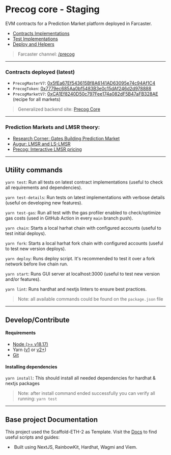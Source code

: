 # Precog core - Staging
EVM contracts for a Prediction Market platform deployed in Farcaster.
- [Contracts Implementations](/packages/hardhat/contracts)
- [Test Implementations](/packages/hardhat/test)
- [Deploy and Helpers](/packages/hardhat/scripts)
> Farcaster channel: [/precog](https://warpcast.com/~/channel/precog/default)
<hr/>

### Contracts deployed (latest)
-  `PrecogMasterV7`: [0x5fEa67Ef543615Bf8A6141AD63095e74c94Af1C4](https://sepolia.basescan.org/address/0x5fEa67Ef543615Bf8A6141AD63095e74c94Af1C4)
-  `PrecogToken`: [0x7779ec685Aa0bf5483B3e0c15dAf246d2d978888](https://sepolia.basescan.org/address/0x7779ec685aa0bf5483b3e0c15daf246d2d978888)
-  `PrecogMarketV7`: [0xCA1Ef8240D50c797Fee174a082dF5B47aFB328AE](https://sepolia.basescan.org/address/0xCA1Ef8240D50c797Fee174a082dF5B47aFB328AE) (recipe for all markets)
> Generalized backend site: [Precog Core](https://core.precog.market/)
<hr/>

### Prediction Markets and LMSR theory:
- [Research Corner: Gates Building Prediction Market](https://www.cs.utexas.edu/news/2012/research-corner-gates-building-prediction-market)
- [Augur: LMSR and LS-LMSR](https://augur.mystrikingly.com/blog/augur-s-automated-market-maker-the-ls-lmsr)
- [Precog: Interactive LMSR pricing](https://www.desmos.com/calculator/jvy0ci53lm)
<hr/>

## Utility commands
`yarn test`: Run all tests on latest contract implementations (useful to check all requirements and dependencies).

`yarn test-details`: Run tests on latest implementations with verbose details (useful on developing new features).

`yarn test-gas`: Run all test with the gas profiler enabled to check/optimize gas costs (used in GitHub Action in every `main` branch push).

`yarn chain`: Starts a local harhat chain with configured accounts (useful to test initial deploys).

`yarn fork`: Starts a local harhat fork chain with configured accounts (useful to test new version deploys).

`yarn deploy`: Runs deploy script. It's recommended to test it over a fork network before live chain run.

`yarn start`: Runs GUI server at localhost:3000 (useful to test new version and/or features).

`yarn lint`: Runs hardhat and nextjs linters to ensure best practices.

> Note: all available commands could be found on the `package.json` file
<hr/>

## Develop/Contribute
#### Requirements
- [Node (>= v18.17)](https://nodejs.org/en/download/)
- Yarn ([v1](https://classic.yarnpkg.com/en/docs/install/) or [v2+](https://yarnpkg.com/getting-started/install))
- [Git](https://git-scm.com/downloads)

#### Installing dependencies
`yarn install`: This should install all needed dependencies for hardhat & nextjs packages
> Note: after install command ended successfully you can verify all running: `yarn test`  
<hr/>

## Base project Documentation
This project used the Scaffold-ETH-2 as Template. 
Visit the [Docs](https://docs.scaffoldeth.io) to find useful scripts and guides:
- ️ Built using NextJS, RainbowKit, Hardhat, Wagmi and Viem.
